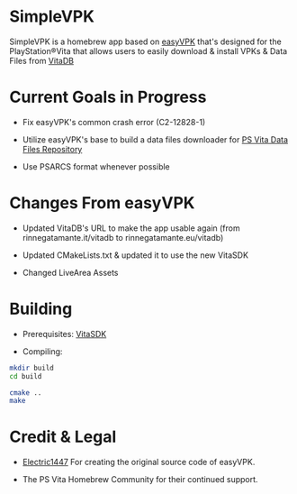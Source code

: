 # SimpleVPK

SimpleVPK is a homebrew app based on [easyVPK](https://github.com/Electric1447/EasyVPK) that's designed for the PlayStation®Vita that allows users to easily download & install VPKs & Data Files from [VitaDB](https://www.rinnegatamante.eu/vitadb/#/)

# Current Goals in Progress 

- Fix easyVPK's common crash error (C2-12828-1)

- Utilize easyVPK's base to build a data files downloader for [PS Vita Data Files Repository](https://www.vita.unaux.com)
- Use PSARCS format whenever possible 


# Changes From easyVPK

- Updated VitaDB's URL to make the app usable again (from rinnegatamante.it/vitadb to rinnegatamante.eu/vitadb)

- Updated CMakeLists.txt & updated it to use the new VitaSDK

- Changed LiveArea Assets

# Building

- Prerequisites:
  [VitaSDK](https://vitasdk.org/)

- Compiling:

```sh
mkdir build
cd build

cmake ..
make
```


# Credit & Legal

- [Electric1447](https://github.com/Electric1447) For creating the original source code of easyVPK.

- The PS Vita Homebrew Community for their continued support.
